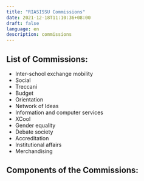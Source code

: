 ```yaml
---
title: "RIASISSU Commissions"
date: 2021-12-18T11:10:36+08:00
draft: false
language: en
description: commissions
---
```


## List of Commissions:

- Inter-school exchange mobility
- Social
- Treccani
- Budget
- Orientation
- Network of Ideas
- Information and computer services
- XCool
- Gender equality
- Debate society
- Accreditation
- Institutional affairs
- Merchandising

## Components of the Commissions:

<!-- <a href="./COMMISSIONI.pdf" target="_blank">
<button class="bg-gray-300 hover:bg-gray-400 text-gray-800 font-bold py-2 px-4 rounded inline-flex items-center">
  <svg class="fill-current w-4 h-4 mr-2" xmlns="http://www.w3.org/2000/svg" viewBox="0 0 20 20"><path d="M13 8V2H7v6H2l8 8 8-8h-5zM0 18h20v2H0v-2z"/></svg>
  <span>Download</span>
</button>
</a> -->